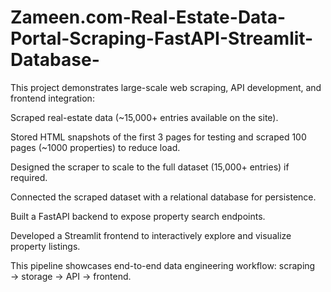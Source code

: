 # Zameen.com-Real-Estate-Data-Portal-Scraping-FastAPI-Streamlit-Database-

This project demonstrates large-scale web scraping, API development, and frontend integration:

Scraped real-estate data (~15,000+ entries available on the site).

Stored HTML snapshots of the first 3 pages for testing and scraped 100 pages (~1000 properties) to reduce load.

Designed the scraper to scale to the full dataset (15,000+ entries) if required.

Connected the scraped dataset with a relational database for persistence.

Built a FastAPI backend to expose property search endpoints.

Developed a Streamlit frontend to interactively explore and visualize property listings.

This pipeline showcases end-to-end data engineering workflow: scraping → storage → API → frontend.
